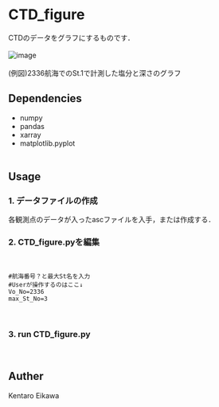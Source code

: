 # CTD_figure

CTDのデータをグラフにするものです．
<br><br>
![image](https://github.com/user-attachments/assets/a02faa51-9f90-424a-84f4-e697d02bced6)
<br><br>
(例図)2336航海でのSt.1で計測した塩分と深さのグラフ<br>

## Dependencies
+ numpy
+ pandas
+ xarray
+ matplotlib.pyplot
<br><br>

## Usage

### 1. データファイルの作成
各観測点のデータが入ったascファイルを入手，または作成する．
<br>

### 2. CTD_figure.pyを編集
<br>

```
#航海番号？と最大St名を入力
#Userが操作するのはここ↓
Vo_No=2336
max_St_No=3
```

<br>

### 3. run CTD_figure.py
<br>

## Auther
Kentaro Eikawa


